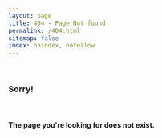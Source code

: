 ```yaml
---
layout: page
title: 404 - Page Not found
permalink: /404.html
sitemap: false
index: noindex, nofollow
---
```


  <br>
  <h3>Sorry!</h3>
  <br>
  <h4>The page you're looking for does not exist.</h4>






  
 
